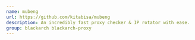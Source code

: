 ```yaml
---
name: mubeng
url: https://github.com/kitabisa/mubeng
description: An incredibly fast proxy checker & IP rotator with ease.
group: blackarch blackarch-proxy
---
```

